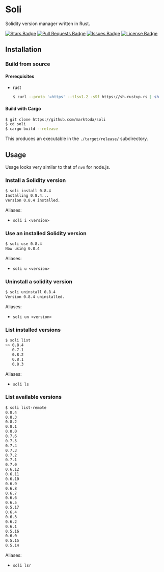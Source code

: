 # Soli

Solidity version manager written in Rust.

<a href="https://github.com/marktoda/soli/stargazers"><img src="https://img.shields.io/github/stars/marktoda/soli" alt="Stars Badge"/></a>
<a href="https://github.com/marktoda/soli/pulls"><img src="https://img.shields.io/github/issues-pr/marktoda/soli" alt="Pull Requests Badge"/></a>
<a href="https://github.com/marktoda/soli/issues"><img src="https://img.shields.io/github/issues/marktoda/soli" alt="Issues Badge"/></a>
<a href="https://github.com/marktoda/soli/blob/master/LICENSE"><img src="https://img.shields.io/github/license/marktoda/soli" alt="License Badge"/></a>

## Installation

### Build from source

#### Prerequisites
* rust
  ```sh
  $ curl --proto '=https' --tlsv1.2 -sSf https://sh.rustup.rs | sh
  ```

#### Build with Cargo
```sh
$ git clone https://github.com/marktoda/soli
$ cd soli
$ cargo build --release
```

This produces an executable in the `./target/release/` subdirectory.


## Usage

Usage looks very similar to that of `nvm` for node.js. 

### Install a Solidity version
```sh
$ soli install 0.8.4
Installing 0.8.4...
Version 0.8.4 installed.
```

Aliases:
* `soli i <version>`

### Use an installed Solidity version
```sh
$ soli use 0.8.4
Now using 0.8.4
```

Aliases:
* `soli u <version>`

### Uninstall a solidity version
```sh
$ soli uninstall 0.8.4
Version 0.8.4 uninstalled.
```

Aliases:
* `soli un <version>`

### List installed versions
```sh
$ soli list
>> 0.8.4
   0.7.1
   0.8.2
   0.8.1
   0.8.3
```

Aliases:
* `soli ls`

### List available versions
```sh
$ soli list-remote
0.8.4
0.8.3
0.8.2
0.8.1
0.8.0
0.7.6
0.7.5
0.7.4
0.7.3
0.7.2
0.7.1
0.7.0
0.6.12
0.6.11
0.6.10
0.6.9
0.6.8
0.6.7
0.6.6
0.6.5
0.5.17
0.6.4
0.6.3
0.6.2
0.6.1
0.5.16
0.6.0
0.5.15
0.5.14
```

Aliases:
* `soli lsr`
